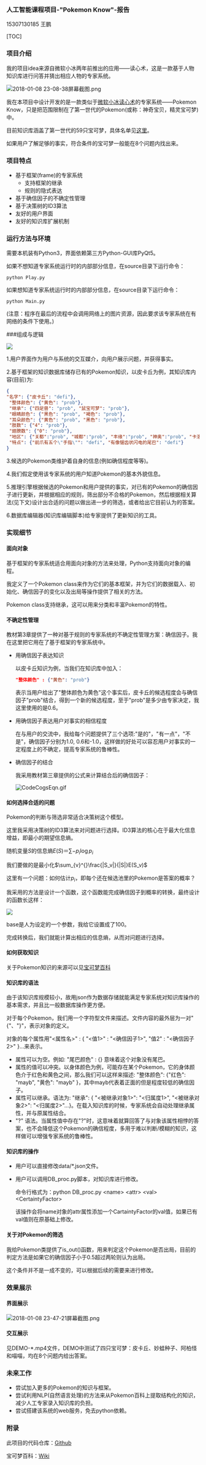 ### 人工智能课程项目-"Pokemon Know"-报告

15307130185 王鹏

[TOC]

### 项目介绍

我的项目idea来源自微软小冰两年前推出的应用——读心术，这是一款基于人物知识库进行问答并猜出相应人物的专家系统。

![2018-01-08 23-08-38屏幕截图.png](https://i.loli.net/2018/01/08/5a53899db8dd2.png)

我在本项目中设计开发的是一款类似于[微软小冰读心术](http://webapps.msxiaobing.com/mindreader)的专家系统——Pokemon Know，只是把范围限制在了第一世代的Pokemon(或称：神奇宝贝，精灵宝可梦)中。

目前知识库涵盖了第一世代的59只宝可梦，具体名单见[这里](https://github.com/Totoro97/Pokemon-Know/tree/master/data)。

如果用户了解足够的事实，符合条件的宝可梦一般能在8个问题内找出来。

### 项目特点

- 基于框架(frame)的专家系统
  - 支持框架的继承
  - 规则的隐式表达
- 基于确信因子的不确定性管理
- 基于决策树的ID3算法
- 友好的用户界面
- 友好的知识库扩展机制

### 运行方法与环境

需要本机装有Python3，界面依赖第三方Python-GUI库PyQt5。

如果不想知道专家系统运行时的内部部分信息，在source目录下运行命令：

```shell
python Play.py
```

如果想知道专家系统运行时的内部部分信息，在source目录下运行命令：

```
python Main.py
```

(注意：程序在最后的流程中会调用网络上的图片资源，因此要求该专家系统在有网络的条件下使用。)

###组成与逻辑

![](https://i.loli.net/2018/01/05/5a4f8500d98bd.png)

1.用户界面作为用户与系统的交互媒介，向用户展示问题，并获得事实。

2.基于框架的知识数据库储存已有的Pokemon知识，以皮卡丘为例，其知识库内容(目前)为:

```json
{
"名字": {"皮卡丘": "defi"},
 "整体颜色": {"黄色": "prob"},
 "继承": {"四足兽": "prob", "鼠宝可梦": "prob"},
 "眼睛颜色": {"黑色": "prob", "褐色": "prob"},
 "耳朵颜色": {"黄色": "prob", "黑色": "prob"},
 "肢数": {"4": "prob"},
 "翅膀数": {"0": "prob"},
 "地区": {"关都":"prob", "城都":"prob", "丰缘":"prob", "神奥":"prob", "卡洛斯":"prob", "阿罗拉": "prob"},
 "特点": {"前爪有五个\"手指\"": "defi", "有像锯齿状闪电的尾巴": "defi"}
}
```

3.候选的Pokemon类维护着自身的信息(例如确信程度等等)。

4.我们假定使用该专家系统的用户知道Pokemon的基本外貌信息。

5.推理引擎根据候选的Pokemon和用户提供的事实，对已有的Pokemon的确信因子进行更新，并根据相应的规则，筛出部分不合格的Pokemon，然后根据相关算法(见下文)设计出合适的问题以做出进一步的筛选，或者给出它目前认为的答案。

6.数据库编辑器(知识库编辑脚本)给专家提供了更新知识的工具。

### 实现细节

#### 面向对象

基于框架的专家系统适合用面向对象的方法来处理，Python支持面向对象的编程。

我定义了一个Pokemon class来作为它们的基本框架，并为它们的数据载入、初始化、确信因子的变化以及出局等操作提供了相关的方法。

Pokemon class支持继承，这可以用来分类和丰富Pokemon的特性。

#### 不确定性管理

教材第3章提供了一种对基于规则的专家系统的不确定性管理方案：确信因子。我在这里把它用在了基于框架的专家系统中。

- 用确信因子表达知识

  以皮卡丘知识为例，当我们在知识库中加入：

  ```json
  "整体颜色" : {"黄色": "prob"}
  ```

  表示当用户给出了"整体颜色为黄色"这个事实后，皮卡丘的候选程度会与确信因子"prob"结合，得到一个新的候选程度，至于"prob"是多少由专家决定，我这里使用的是0.6。

- 用确信因子表达用户对事实的相信程度

  在与用户的交流中，我给每个问题提供了三个选项:"是的"，"有一点"，"不是"，确信因子分别为1.0, 0.6和-1.0，这样做的好处可以容忍用户对事实的一定程度上的不确定，提高专家系统的鲁棒性。

- 确信因子的结合

  我采用教材第三章提供的公式来计算结合后的确信因子：

  ![CodeCogsEqn.gif](https://i.loli.net/2018/01/05/5a4f8df589c00.gif)

#### 如何选择合适的问题

Pokemon的判断与筛选非常适合决策树这个模型。

这里我采用决策树的ID3算法来对问题进行选择。ID3算法的核心在于最大化信息增益，即最小的期望信息熵。

随机变量$S$的信息熵$E(S)＝\sum -p_i\log p_i$ 

我们要做的是最小化$\sum_{v}^{}\frac{|S_v|}{|S|}E(S_v)$

这里有一个问题：如何估计$p_i$，即每个还在候选池里的Pokemon是答案的概率？

我采用的方法是设计一个函数，这个函数能完成确信因子到概率的转换，最终设计的函数长这样：

![](https://i.loli.net/2018/01/05/5a4f91b5583fc.gif)

base是人为设定的一个参数，我给它设置成了100。

完成转换后，我们就能计算出相应的信息熵，从而对问题进行选择。

#### 如何获取知识

关于Pokemon知识的来源可以见[宝可梦百科](https://wiki.52poke.com/wiki/%E5%AE%9D%E5%8F%AF%E6%A2%A6%E5%88%97%E8%A1%A8%EF%BC%88%E6%8C%89%E5%85%A8%E5%9B%BD%E5%9B%BE%E9%89%B4%E7%BC%96%E5%8F%B7%EF%BC%89/%E7%AE%80%E5%8D%95%E7%89%88)

#### 知识库的语法

由于该知识库规模较小，故用json作为数据存储就能满足专家系统对知识库操作的基本需求，并且比一般数据库操作更方便。

对于每个Pokemon，我们用一个字符型文件来描述。文件内容的最外层为一对"{"、"}"，表示对象的定义。

对象的每个属性用"<属性名>" : { "<值1>" : "<确信因子1>", "值2" : "<确信因子2>" }...来表示。

- 属性可以为空。例如: "尾巴颜色" : {} 意味着这个对象没有尾巴。
- 属性的值可以冲突。以身体颜色为例，可能存在某个Pokemon，它的身体颜色介于红色和黄色之间，那么我们可以这样来描述: "整体颜色": {"红色": "mayb", "黄色": "mayb" }，其中mayb代表着正面的但是程度较低的确信因子。
- 属性可以继承。语法为: "继承": { "<被继承对象1>": "<归属度1>", "<被继承对象2>": "<归属度2>"...}。在载入知识库的时候，专家系统会自动处理继承属性，并与原属性结合。
- "?" 语法。当属性值中存在"?"时，这意味着就算回答了与对象该属性相悖的答案，也不会降低这个Pokemon的确信程度，多用于难以判断/模糊的知识，这样做可以增强专家系统的鲁棒性。

#### 知识库的操作

- 用户可以直接修改data/*.json文件。

- 用户可以调用DB_proc.py脚本，对知识库进行修改。

  命令行格式为：python DB_proc.py \<name\> \<attr\> \<val\> \<CertaintyFactor\>

  该操作会将name对象的attr属性添加一个CartaintyFactor的val值，如果已有val值则在原基础上修改。

#### 关于对Pokemon的筛选

我给Pokemon类提供了is_out()函数，用来判定这个Pokemon是否出局，目前的判定方法是如果它的确信因子小于0.5超过两轮则认为出局。

这个条件并不是一成不变的，可以根据后续的需要来进行修改。



### 效果展示

#### 界面展示

![2018-01-08 23-47-21屏幕截图.png](https://i.loli.net/2018/01/09/5a54c2f504e08.png)



#### 交互展示

见DEMO-*.mp4文件，DEMO中测试了四只宝可梦：皮卡丘、妙蛙种子、阿柏怪和喵喵，均在8个问题内给出答案。

### 未来工作

- 尝试加入更多的Pokemon的知识与框架。
- 尝试利用NLP(自然语言处理)的方法来从Pokemon百科上提取结构化的知识，减少人工专家录入知识库的负担。
- 尝试搭建该系统的web服务，免去python依赖。

### 附录

此项目的代码仓库：[Github](https://github.com/Totoro97/Pokemon-Know)

宝可梦百科：[Wiki](https://wiki.52poke.com/wiki/%E5%AE%9D%E5%8F%AF%E6%A2%A6%E5%88%97%E8%A1%A8%EF%BC%88%E6%8C%89%E5%85%A8%E5%9B%BD%E5%9B%BE%E9%89%B4%E7%BC%96%E5%8F%B7%EF%BC%89/%E7%AE%80%E5%8D%95%E7%89%88)